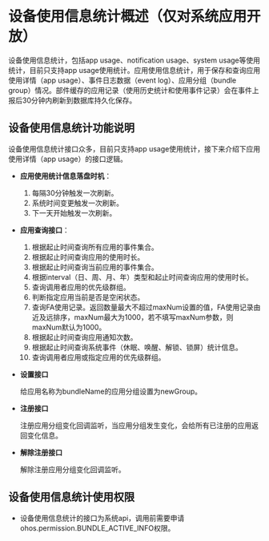 # 设备使用信息统计概述（仅对系统应用开放）
<!--Kit: Background Tasks Kit-->
<!--Subsystem: ResourceSchedule-->
<!--Owner: @cheng-shichang-->
<!--Designer: @zhouben25-->
<!--Tester: @fenglili18-->
<!--Adviser: @Brilliantry_Rui-->

设备使用信息统计，包括app usage、notification usage、system usage等使用统计，目前只支持app usage使用统计。应用使用信息统计，用于保存和查询应用使用详情（app usage）、事件日志数据（event log）、应用分组（bundle group）情况。部件缓存的应用记录（使用历史统计和使用事件记录）会在事件上报后30分钟内刷新到数据库持久化保存。

## 设备使用信息统计功能说明

设备使用信息统计接口众多，目前只支持app usage使用统计，接下来介绍下应用使用详情（app usage）的接口逻辑。

- **应用使用统计信息落盘时机**：
  1. 每隔30分钟触发一次刷新。
  2. 系统时间变更触发一次刷新。
  3. 下一天开始触发一次刷新。

- **应用查询接口**：
  1. 根据起止时间查询所有应用的事件集合。
  2. 根据起止时间查询应用的使用时长。
  3. 根据起止时间查询当前应用的事件集合。
  4. 根据interval（日、周、月、年）类型和起止时间查询应用的使用时长。
  5. 查询调用者应用的优先级群组。
  6. 判断指定应用当前是否是空闲状态。
  7. 查询FA使用记录。返回数量最大不超过maxNum设置的值，FA使用记录由近及远排序，maxNum最大为1000，若不填写maxNum参数，则maxNum默认为1000。
  8. 根据起止时间查询应用通知次数。
  9. 根据起止时间查询系统事件（休眠、唤醒、解锁、锁屏）统计信息。
  10. 查询调用者应用或指定应用的优先级群组。

- **设置接口**

  给应用名称为bundleName的应用分组设置为newGroup。

- **注册接口**

  注册应用分组变化回调监听，当应用分组发生变化，会给所有已注册的应用返回变化信息。

- **解除注册接口**

  解除注册应用分组变化回调监听。

## 设备使用信息统计使用权限
- 设备使用信息统计的接口为系统api，调用前需要申请ohos.permission.BUNDLE_ACTIVE_INFO权限。